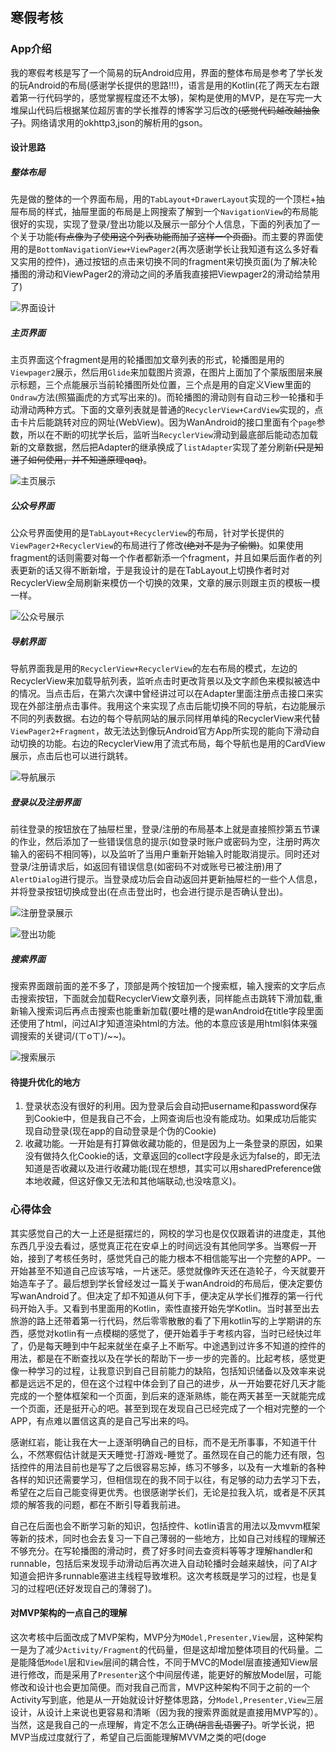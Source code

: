 ## 寒假考核

### App介绍

我的寒假考核是写了一个简易的玩Android应用，界面的整体布局是参考了学长发的玩Android的布局(感谢学长提供的思路!!!)，语言是用的Kotlin(花了两天左右跟着第一行代码学的，感觉掌握程度还不太够)，架构是使用的MVP，是在写完一大堆屎山代码后根据某位超厉害的学长推荐的博客学习后改的~~(感觉代码越改越抽象了)~~。网络请求用的okhttp3,json的解析用的gson。

#### 设计思路

##### 整体布局

先是做的整体的一个界面布局，用的`TabLayout+DrawerLayout`实现的一个顶栏+抽屉布局的样式，抽屉里面的布局是上网搜索了解到一个`NavigationView`的布局能很好的实现，实现了登录/登出功能以及展示一部分个人信息，下面的列表加了一个关于功能~~(有点像为了使用这个列表功能而加了这样一个页面)~~。而主要的界面使用的是`BottomNavigationView+ViewPager2`(再次感谢学长让我知道有这么多好看又实用的控件)，通过按钮的点击来切换不同的fragment来切换页面(为了解决轮播图的滑动和ViewPager2的滑动之间的矛盾我直接把Viewpager2的滑动给禁用了)

![界面设计](/show/界面设计.gif)

##### 主页界面

主页界面这个fragment是用的轮播图加文章列表的形式，轮播图是用的`Viewpager2`展示，然后用`Glide`来加载图片资源，在图片上面加了个蒙版图层来展示标题，三个点能展示当前轮播图所处位置，三个点是用的自定义View里面的`Ondraw`方法(照猫画虎的方式写出来的)。而轮播图的滑动则有自动三秒一轮播和手动滑动两种方式。下面的文章列表就是普通的`RecyclerView+CardView`实现的，点击卡片后能跳转对应的网址(WebView)。因为WanAndroid的接口里面有个`page`参数，所以在不断的叨扰学长后，监听当`RecyclerView`滑动到最底部后能动态加载新的文章数据，然后把Adapter的继承换成了`listAdapter`实现了差分刷新~~(只是知道了如何使用，并不知道原理qaq)~~。

![主页展示](/show/主页功能.gif)

##### 公众号界面

公众号界面使用的是`TabLayout+RecyclerView`的布局，针对学长提供的`ViewPager2+RecyclerView`的布局进行了修改~~(绝对不是为了偷懒)~~。如果使用fragment的话则需要对每一个作者都新添一个fragment，并且如果后面作者的列表更新的话又得不断新增，于是我设计的是在TabLayout上切换作者时对RecyclerView全局刷新来模仿一个切换的效果，文章的展示则跟主页的模板一模一样。

![公众号展示](/show/公众号功能.gif)

##### 导航界面

导航界面我是用的`RecyclerView+RecyclerView`的左右布局的模式，左边的RecyclerView来加载导航列表，监听点击时更改背景以及文字颜色来模拟被选中的情况。当点击后，在第六次课中曾经讲过可以在Adapter里面注册点击接口来实现在外部注册点击事件。我用这个来实现了点击后能切换不同的导航，右边能展示不同的列表数据。右边的每个导航网站的展示同样用单纯的RecyclerView来代替`ViewPager2+Fragment`，故无法达到像玩Android官方App所实现的能向下滑动自动切换的功能。右边的RecyclerView用了流式布局，每个导航也是用的CardView展示，点击后也可以进行跳转。

![导航展示](/show/导航功能.gif)

##### 登录以及注册界面

前往登录的按钮放在了抽屉栏里，登录/注册的布局基本上就是直接照抄第五节课的作业，然后添加了一些错误信息的提示(如登录时账户或密码为空，注册时两次输入的密码不相同等)，以及监听了当用户重新开始输入时能取消提示。同时还对登录/注册请求后，如返回有错误信息(如密码不对或账号已被注册)用了`AlertDialog`进行提示。当登录成功后会自动返回并更新抽屉栏的一些个人信息，并将登录按钮切换成登出(在点击登出时，也会进行提示是否确认登出)。

![注册登录展示](/show/注册登录功能.gif)

![登出功能](/how/登出功能.gif)

##### 搜索界面

搜索界面跟前面的差不多了，顶部是两个按钮加一个搜索框，输入搜索的文字后点击搜索按钮，下面就会加载RecyclerView文章列表，同样能点击跳转下滑加载,重新输入搜索词后再点击搜索也能重新加载(要吐槽的是wanAndroid在title字段里面还使用了html，问过AI才知道渲染html的方法。他的本意应该是用html斜体来强调搜索的关键词/(ㄒoㄒ)/~~)。

![搜索展示](/show/搜索功能.gif)

#### 待提升优化的地方

1. 登录状态没有很好的利用。因为登录后会自动把username和password保存到Cookie中，但是我自己不会，上网查询后也没有能成功。如果成功后能实现自动登录(现在app的自动登录是个伪的Cookie)
2. 收藏功能。一开始是有打算做收藏功能的，但是因为上一条登录的原因，如果没有做持久化Cookie的话，文章返回的collect字段是永远为false的，即无法知道是否收藏以及进行收藏功能(现在想想，其实可以用sharedPreference做本地收藏，但这好像又无法和其他端联动,也没啥意义)。

### 心得体会

​		其实感觉自己的大一上还是挺摆烂的，网校的学习也是仅仅跟着讲的进度走，其他东西几乎没去看过，感觉真正花在安卓上的时间远没有其他同学多。当寒假一开始，接到了考核任务时，感觉凭自己的能力根本不相信能写出一个完整的APP。一开始甚至不知道自己应该写啥，一片迷茫。感觉就像昨天还在造轮子，今天就要开始造车子了。最后想到学长曾经发过一篇关于wanAndroid的布局后，便决定要仿写wanAndroid了。但决定了却不知道从何下手，便决定从学长们推荐的第一行代码开始入手。又看到书里面用的Kotlin，索性直接开始先学Kotlin。当时甚至出去旅游的路上还带着第一行代码，然后零零散散的看了下用kotlin写的上学期讲的东西，感觉对kotlin有一点模糊的感觉了，便开始着手于考核内容，当时已经快过年了，仍是每天睡到中午起来就坐在桌子上不断写。中途遇到过许多不知道的控件的用法，都是在不断查找以及在学长的帮助下一步一步的完善的。比起考核，感觉更像一种学习的过程，让我意识到自己目前能力的缺陷，包括知识储备以及效率来说都是远远不足的，但在这个过程中体会到了自己的进步，从一开始要花好几天才能完成的一个整体框架和一个页面，到后来的逐渐熟练，能在两天甚至一天就能完成一个页面，还是挺开心的吧。甚至到现在发现自己已经完成了一个相对完整的一个APP，有点难以置信这真的是自己写出来的吗。

​		感谢红岩，能让我在大一上逐渐明确自己的目标，而不是无所事事，不知道干什么，不然寒假估计就是天天睡觉-打游戏-睡觉了。虽然现在自己的能力还有限，包括控件的用法目前也是写了之后很容易忘掉，练习不够多，以及有一大堆新的各种各样的知识还需要学习，但相信现在的我不同于以往，有足够的动力去学习下去，希望在之后自己能变得更优秀。也很感谢学长们，无论是拉我入坑，或者是不厌其烦的解答我的问题，都在不断引导着我前进。

​		自己在后面也会不断学习新的知识，包括控件、kotlin语言的用法以及mvvm框架等新的技术，同时也会去复习一下自己薄弱的一些地方，比如自己对线程的理解还不够充分。在写轮播图的滑动时，费了好多时间去查资料等等才理解handler和runnable，包括后来发现手动滑动后再次进入自动轮播时会越来越快，问了AI才知道会把许多runnable塞进主线程导致堆积。这次考核既是学习的过程，也是复习的过程吧(还好发现自己的薄弱了)。

#### 对MVP架构的一点自己的理解

​		这次考核中后面改成了MVP架构，MVP分为`MOdel,Presenter,View`层，这种架构一是为了减少`Activity/Fragment`的代码量，但是这却增加整体项目的代码量。二是能降低`Model`层和`View`层间的耦合性，不同于MVC的Model层直接通知View层进行修改，而是采用了`Presenter`这个中间层传递，能更好的解放Model层，可能修改和设计也会更加简便。而对我自己而言，MVP这种架构不同于之前的一个Activity写到底，他是从一开始就设计好整体思路，分`Model,Presenter,View`三层设计，从设计上来说也更容易和清晰（因为我的搜索界面就是直接用MVP写的）。当然，这是我自己的一点理解，肯定不怎么正确~~(胡言乱语罢了)~~。听学长说，把MVP当成过度就行了，希望自己后面能理解MVVM之类的吧(doge


